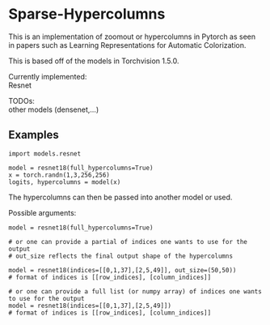 # Sparse-Hypercolumns

This is an implementation of zoomout or hypercolumns in Pytorch as seen in papers such as Learning Representations for Automatic Colorization.

This is based off of the models in Torchvision 1.5.0.  

Currently implemented:  
Resnet

TODOs:  
other models (densenet,...)

## Examples

    import models.resnet
    
    model = resnet18(full_hypercolumns=True)
    x = torch.randn(1,3,256,256)
    logits, hypercolumns = model(x)

The hypercolumns can then be passed into another model or used.

Possible arguments:

    model = resnet18(full_hypercolumns=True)

    # or one can provide a partial of indices one wants to use for the output
    # out_size reflects the final output shape of the hypercolumns
    
    model = resnet18(indices=[[0,1,37],[2,5,49]], out_size=(50,50))
    # format of indices is [[row_indices], [column_indices]]

    # or one can provide a full list (or numpy array) of indices one wants to use for the output
    model = resnet18(indices=[[0,1,37],[2,5,49]])
    # format of indices is [[row_indices], [column_indices]]

